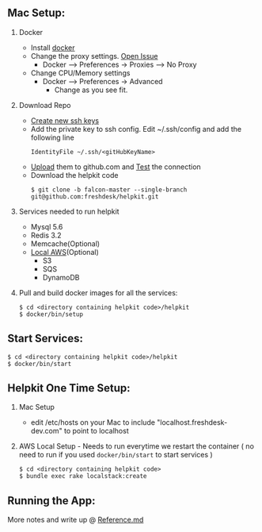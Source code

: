 Mac Setup:
----------
1. Docker
    - Install [docker](https://docs.docker.com/engine/installation/)
    - Change the proxy settings. [Open Issue](https://github.com/docker/for-mac/issues/1809)
        - Docker --> Preferences -> Proxies --> No Proxy 
    - Change CPU/Memory settings 
        - Docker --> Preferences -> Advanced
            - Change as you see fit.

2. Download Repo    
    - [Create new ssh keys](https://help.github.com/articles/generating-a-new-ssh-key-and-adding-it-to-the-ssh-agent/#generating-a-new-ssh-key)
    - Add the private key to ssh config. Edit ~/.ssh/config and add the following line
    	```
        IdentityFile ~/.ssh/<gitHubKeyName>  
        ```        
    - [Upload](https://help.github.com/articles/adding-a-new-ssh-key-to-your-github-account/) them to github.com and [Test](https://help.github.com/articles/testing-your-ssh-connection/) the connection
    - Download the helpkit code 
    	```
        $ git clone -b falcon-master --single-branch git@github.com:freshdesk/helpkit.git
        ```

3. Services needed to run helpkit
    - Mysql 5.6 
    - Redis 3.2
    - Memcache(Optional)
    - [Local AWS](https://github.com/localstack/localstack)(Optional)
        - S3
        - SQS 
        - DynamoDB

4. Pull and build docker images for all the services: 
    ```
    $ cd <directory containing helpkit code>/helpkit
    $ docker/bin/setup
    ```

Start Services:
--------------

    $ cd <directory containing helpkit code>/helpkit
    $ docker/bin/start


Helpkit One Time Setup:
----------------------

1. Mac Setup
    - edit /etc/hosts on your Mac to include "localhost.freshdesk-dev.com" to point to localhost


2. AWS Local Setup - Needs to run everytime we restart the container ( no need to run if you used `docker/bin/start` to start services )
    ``` 
    $ cd <directory containing helpkit code>
    $ bundle exec rake localstack:create
    ```    


Running the App:
----------------

        

More notes and write up @ [Reference.md](References.md)
